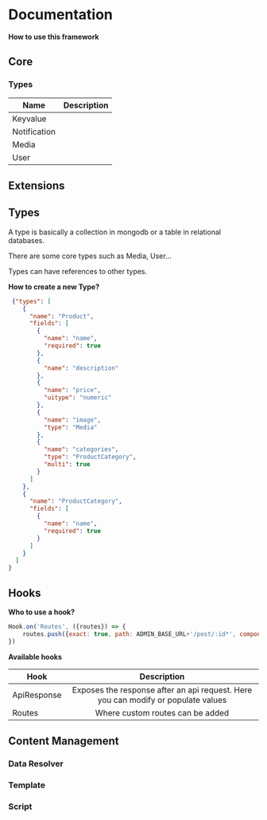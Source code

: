 # Documentation


__How to use this framework__

## Core
### Types
| Name        | Description           |
| ------------- |:-------------:|
| Keyvalue      |  |
| Notification      |       | 
| Media |       |
| User |       |

## Extensions
## Types
A type is basically a collection in mongodb or a table in relational databases.

There are some core types such as Media, User...

Types can have references to other types. 

**How to create a new Type?**
```json
 {"types": [
    {
      "name": "Product",
      "fields": [
        {
          "name": "name",
          "required": true
        },
        {
          "name": "description"
        },
        {
          "name": "price",
          "uitype": "numeric"
        },
        {
          "name": "image",
          "type": "Media"
        },
        {
          "name": "categories",
          "type": "ProductCategory",
          "multi": true
        }
      ]
    },
    {
      "name": "ProductCategory",
      "fields": [
        {
          "name": "name",
          "required": true
        }
      ]
    }
  ]
}
```
 
## Hooks 

**Who to use a hook?**
```javascript
Hook.on('Routes', ({routes}) => {
    routes.push({exact: true, path: ADMIN_BASE_URL+'/post/:id*', component: PostContainer})
})
```

**Available hooks**
 
| Hook        | Description           |
| ------------- |:-------------:|
| ApiResponse      |  Exposes the response after an api request. Here you can modify or populate values  |
| Routes      |  Where custom routes can be added  |


## Content Management
### Data Resolver
### Template
### Script
